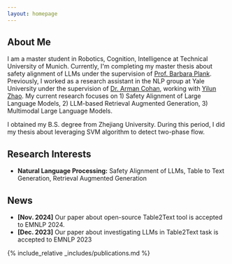 ```yaml
---
layout: homepage
---
```


## About Me

I am a master student in Robotics, Cognition, Intelligence at Technical University of Munich. Currently, I'm completing my master thesis about safety alignment of LLMs under the supervision of [Prof. Barbara Plank](https://bplank.github.io/). Previously, I worked as a research assistant in the NLP group at Yale University under the supervision of [Dr. Arman Cohan](https://armancohan.com/), working with [Yilun Zhao](https://yilunzhao.github.io/). My current research focuses on 1) Safety Alignment of Large Language Models, 2) LLM-based Retrieval Augmented Generation, 3) Multimodal Large Language Models.

I obtained my B.S. degree from Zhejiang University. During this period, I did my thesis about leveraging SVM algorithm to detect two-phase flow. 

## Research Interests

- **Natural Language Processing:** Safety Alignment of LLMs, Table to Text Generation, Retrieval Augmented Generation

## News

- **[Nov. 2024]** Our paper about open-source Table2Text tool is accepted to EMNLP 2024.
- **[Dec. 2023]** Our paper about investigating LLMs in Table2Text task is accepted to EMNLP 2023

{% include_relative _includes/publications.md %}


